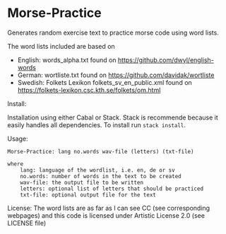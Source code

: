 # Morse-Practice

Generates random exercise text to practice morse code using word lists.

The word lists included are based on 
 * English: words_alpha.txt found on https://github.com/dwyl/english-words
 * German: wortliste.txt found on https://github.com/davidak/wortliste
 * Swedish: Folkets Lexikon folkets_sv_en_public.xml found on https://folkets-lexikon.csc.kth.se/folkets/om.html

Install:

Installation using either Cabal or Stack. Stack is recommende because it easily handles all dependencies.
To install run `stack install`.

Usage:
```
Morse-Practice: lang no.words wav-file (letters) (txt-file)

where
	lang: language of the wordlist, i.e. en, de or sv
	no.words: number of words in the text to be created
	wav-file: the output file to be written
	letters: optional list of letters that should be practiced
	txt-file: optional output file for the text
```

License:
The word lists are as far as I can see CC (see corresponding webpages) and this code is licensed under Artistic License 2.0 (see LICENSE file)
